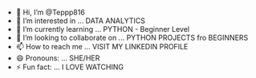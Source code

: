 - 👋 Hi, I’m @Teppp816
- 👀 I’m interested in ... DATA ANALYTICS
- 🌱 I’m currently learning ... PYTHON - Beginner Level
- 💞️ I’m looking to collaborate on ... PYTHON PROJECTS fro BEGINNERS
- 📫 How to reach me ... VISIT MY LINKEDIN PROFILE
- 😄 Pronouns: ... SHE/HER
- ⚡ Fun fact: ... I LOVE WATCHING

<!---
Teppp816/Teppp816 is a ✨ special ✨ repository because its `README.md` (this file) appears on your GitHub profile.
You can click the Preview link to take a look at your changes.
--->
